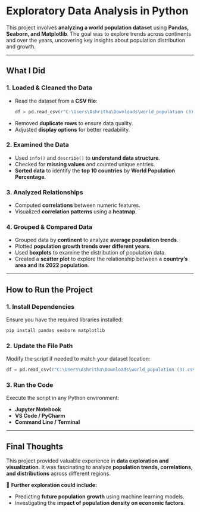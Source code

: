 # **Exploratory Data Analysis in Python**  

This project involves **analyzing a world population dataset** using **Pandas, Seaborn, and Matplotlib**. The goal was to explore trends across continents and over the years, uncovering key insights about population distribution and growth.  

---

## **What I Did**  

### **1. Loaded & Cleaned the Data**  
- Read the dataset from a **CSV file**:  
  ```python
  df = pd.read_csv(r"C:\Users\Ashritha\Downloads\world_population (3).csv")
  ```  
- Removed **duplicate rows** to ensure data quality.  
- Adjusted **display options** for better readability.  

### **2. Examined the Data**  
- Used `info()` and `describe()` to **understand data structure**.  
- Checked for **missing values** and counted unique entries.  
- **Sorted data** to identify the **top 10 countries** by **World Population Percentage**.  

### **3. Analyzed Relationships**  
- Computed **correlations** between numeric features.  
- Visualized **correlation patterns** using a **heatmap**.  

### **4. Grouped & Compared Data**  
- Grouped data by **continent** to analyze **average population trends**.  
- Plotted **population growth trends over different years**.  
- Used **boxplots** to examine the distribution of population data.  
- Created a **scatter plot** to explore the relationship between a **country’s area and its 2022 population**.  

---

## **How to Run the Project**  

### **1. Install Dependencies**  
Ensure you have the required libraries installed:  
```bash
pip install pandas seaborn matplotlib
```  

### **2. Update the File Path**  
Modify the script if needed to match your dataset location:  
```python
df = pd.read_csv(r"C:\Users\Ashritha\Downloads\world_population (3).csv")
```  

### **3. Run the Code**  
Execute the script in any Python environment:  
- **Jupyter Notebook**  
- **VS Code / PyCharm**  
- **Command Line / Terminal**  

---

## **Final Thoughts**  

This project provided valuable experience in **data exploration and visualization**. It was fascinating to analyze **population trends, correlations, and distributions** across different regions.  

📌 **Further exploration could include:**  
- Predicting **future population growth** using machine learning models.  
- Investigating the **impact of population density on economic factors**.  
